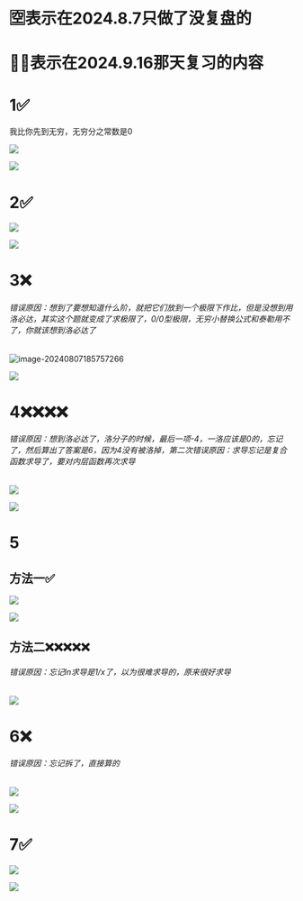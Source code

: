 # 🈳️表示在2024.8.7只做了没复盘的

# 🌟❌表示在2024.9.16那天复习的内容

# 1✅

我比你先到无穷，无穷分之常数是0

![](/Users/yuebinghui/Documents/program/github/note/images/image-20240807183233992.png)

![](/Users/yuebinghui/Documents/program/github/note/images/image-20240807183411759.png)

# 2✅

![](/Users/yuebinghui/Documents/program/github/note/images/image-20240807183654504.png)

![](/Users/yuebinghui/Documents/program/github/note/images/image-20240807183719756.png)

# 3❌

###### 错误原因：想到了要想知道什么阶，就把它们放到一个极限下作比，但是没想到用洛必达，其实这个题就变成了求极限了，0/0型极限，无穷小替换公式和泰勒用不了，你就该想到洛必达了

![image-20240807185757266](/Users/yuebinghui/Documents/program/github/note/images/image-20240807185757266.png)

![](/Users/yuebinghui/Documents/program/github/note/images/image-20240807185938158.png)

# 4❌❌❌❌

###### 错误原因：想到洛必达了，洛分子的时候，最后一项-4，一洛应该是0的，忘记了，然后算出了答案是6，因为4没有被洛掉，第二次错误原因：求导忘记是复合函数求导了，要对内层函数再次求导

![](/Users/yuebinghui/Documents/program/github/note/images/image-20240807190757970.png)

![](/Users/yuebinghui/Documents/program/github/note/images/image-20240807190804560.png)

# 5

## 方法一✅

![](/Users/yuebinghui/Documents/program/github/note/images/image-20240807191301768.png)

![](/Users/yuebinghui/Documents/program/github/note/images/image-20240807191318449.png)

## 方法二❌❌❌❌❌

###### 错误原因：忘记ln求导是1/x了，以为很难求导的，原来很好求导

![](/Users/yuebinghui/Documents/program/github/note/images/image-20240807192302923.png)

# 6❌

###### 错误原因：忘记拆了，直接算的

![](/Users/yuebinghui/Documents/program/github/note/images/image-20240807191839747.png)

![](/Users/yuebinghui/Documents/program/github/note/images/image-20240807191850629.png)

# 7✅

![](/Users/yuebinghui/Documents/program/github/note/images/image-20240807192654498.png)

![](/Users/yuebinghui/Documents/program/github/note/images/image-20240807192701826.png)